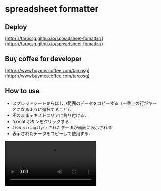 # spreadsheet formatter

## Deploy

[https://taroosg.github.io/spreadsheet-fomatter/](https://taroosg.github.io/spreadsheet-fomatter/)

## Buy coffee for developer

[https://www.buymeacoffee.com/taroosg](https://www.buymeacoffee.com/taroosg)

## How to use

- スプレッドシートからほしい範囲のデータをコピーする（一番上の行がキー名になるように選択すること）．
- そのままテキストエリアに貼り付ける．
- format ボタンをクリックする．
- `JSON.stringify()` されたデータが画面に表示される．
- 表示されたデータをコピーして使用する．

<video src="https://user-images.githubusercontent.com/28992410/141250738-c5e03ce7-6668-4db4-97e9-1098e55670a8.mp4" alt="how-to-use-image">
